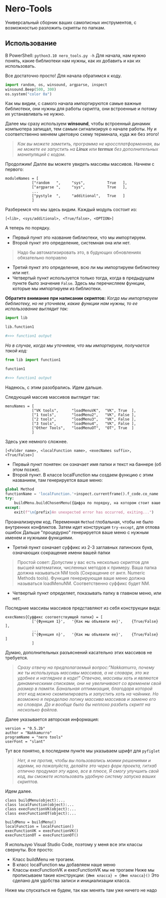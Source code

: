 # Nero-Tools
Универсальный сборник ваших самописных инструментов, с возможностью разложить скрипты по папкам.

## Использование
В PowerShell:
`python3.10 nero_tools.py -h`
Для начала, нам нужно понять, какие библиотеки нам нужны, как их добавить и как их использовать.

Все достаточно просто! Для начала обратимся к коду.

```python
import random, os, winsound, argparse, inspect
winsound.Beep(500, 300)
os.system("color 0a")
```

Как мы видим, с самого начала импортируются самые важные библиотеки, они нужны для работы скрипта, они встроенные и потому их устанавливать не нужно.

Далее мы сразу используем <b>winsound</b>, чтобы встроенный динамик компьютера запищал, тем самым сигнализируя о начале работы. Ну и соответственно меняем цветовую схему терминала, куда же без этого!

><i>Как вы можете заметить, программа не кроссплатформенная, вы не можете ее запустить на <b>Linux</b> или <b>termux</b> без дополнительных манипуляций с кодом</i>.

Продолжим!
Далле вы можете увидеть массивы массивов. Начнем с первого:
```
moduleNames = [
            ["random   ",     "sys",          True   ],
            ["argparse ",     "sys",          True   ],
            ...
            ["pystyle  ",     "additional",   True   ]
            ]
```
Разберемся что мы здесь видим.
Каждый модуль состоит из:

`[<lib>, <sys/additional>, <True/false>, <OPTION>]`

А теперь по порядку. 
- Первый пункт это название библиотеки, что мы импортируем.
- Второй пункт это определение, системная она или нет.
>Надо бы автоматизировать это, в будующих обновлениях обязательно поправлю
- Третий пункт это определение, всю ли мы импортируем библиотеку или нет.
- Четвертый пункт используется только тогда, когда в предыдущем пункте было значение `False`. Здесь мы перечисляем функции, которые мы импортируем из библиотеки.

**Обратите внимание при написании скриптов:** 
<i>Когда мы импортируем библиотеку, но не уточняем, какие функции нам нужны, то ее использование выглядит так:</i>
```python
import lib

lib.function1

#>>> function1 output
```
<i>Но в случае, когда мы уточняем, что мы  импортируем, получается такой код:</i>
```python
from lib import function1

function1

#>>> function1 output
```
Надеюсь, с этим разобрались.
Идем дальше.

Следующий массив массивов выглядит так:
```
menuNames = [
            ["VK tools",      "loadMenuVK",  "VK", True  ],
            ["1 tools",       "loadMenu2",   "VK", False ],
            ["2 tools",       "loadMenu3",   "VK", False ],
            ["3 tools",       "loadMenu4",   "VK", False ],
            ["Other Tools",   "loadMenuOT",  "OT", True  ]
            ]
```
Здесь уже немного сложнее.

`[<Folder name>, <localFunction name>, <execNames suffix>, <True/False>]`
- Первый пункт понятен: он означает имя папки и текст на баннере (об этом позже).
- Второй пункт. В классе localFunction мы создаем функцию с этим названием, там генерируется ваше меню:
```python
global Method
functionName = 'localFunction.'+inspect.currentframe().f_code.co_name
try:  
    buildMenu.buildChosenMenu({Цифра по порядку, на котором стоит ваше меню}, {Массив массивов с функциями для этого меню})
except:
    exit(f"\n{prefix}An unexpected error has occurred, exiting...")
``` 
Проанализируем код.
Переменная `Method` глобальная, чтобы не было внутренних конфликтов.
Затем идет конструкция `try-except`, для отлова ошибок
Дальше "процедурно" генерируется  ваше меню с нужным именем и нужными функциями.
- Третий пункт означает суффикс из 2-3 заглавных латинских букв, означающих сокращение имени вашей папки
>Простой совет: Допустим у вас есть несколько скриптов для высшей математики, численных методов к примеру. Ваша папка должна называться NM tools (Сокращение от англ. Numeric Methods tools). Функция генерирующая ваше меню должна называться loadMenuNM. Соответственно суффикс будет NM.
- Четвертый пункт определяет, показывать папку в главном меню, или нет.

Последние массивы массивов представляют из себя конструкции вида:
```
execNames{Суффикс соответствующей папки} = [
            ['{Функция 1}',   '{Как мы объявили ее}',    {True/False}    ], 
            ...
            ['{Функция n}',   '{Как мы объявили ее}',    {True/False}    ] 
            ]
```
Думаю, дополнительных разъяснений касательно этих массивов не требуется.

><i>Сразу отвечу на предполагаемый вопрос:"Nakkamurro, почему же ты используешь массивы массивов, а не словари, это же удобнее и нагляднее в коде!"
Отвечаю, массивы хоть и являются динамическими списками, они не увеличивают со временем свой размер в памяти. Банальная оптимизация, благодаря которой этот код можно скомпилировать и запустить хоть на чайнике. Но возможно я переделаю логику массива массивов и заменю его на словари. Да и вообще было бы неплохо разбить скрипт на несколько файлов.</i>

Далее указывается авторская информация:
```
version = "0.5.2b"
author = "Nakkamurro"
programName = "nero tools"
userFont = "slant"
``` 
Тут все понятно, в последнем пункте мы указываем шрифт для `pyfiglet`
><i>Нет, я не против, чтобы вы пользовались моими решениями и идеями, но пожалуйста, делайте это через форк проекта, гитхаб отлично продумал эту идею, все в плюсе, Я смогу улучшить свой код, вы сможете использовать удобную систему запуска ваших скриптов.</i>

Идем далее.
```
class buildMenu(object):...
class localFunction(object):...
class execFunctionVK(object):...
class execFunctionOT(object):...

buildMenu = buildMenu()
localFunction = localFunction()
execFunctionVK = execFunctionVK()
execFunctionOT = execFunctionOT()
```
Я использую Visual Studio Code, поэтому у меня все эти классы свернуты.
Все просто:
- Класс buildMenu не трогаем.
- В класс localFunction мы добавляем наше меню
- Классы execFunctionVK и execFunctionVK мы не трогаем
Ниже мы прописываем такие конструкции:
`{Имя класса} = {Имя класса}()`
Это сделано для удобства записи и инициализации класса.

Ниже мы спускаться не будем, так как менять там уже ничего не надо
